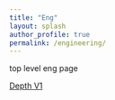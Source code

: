 ```yaml
---
title: "Eng"
layout: splash
author_profile: true
permalink: /engineering/
---
```


top level eng page

[Depth V1](https://www.graysongalisky.com/engineering/depthv1)